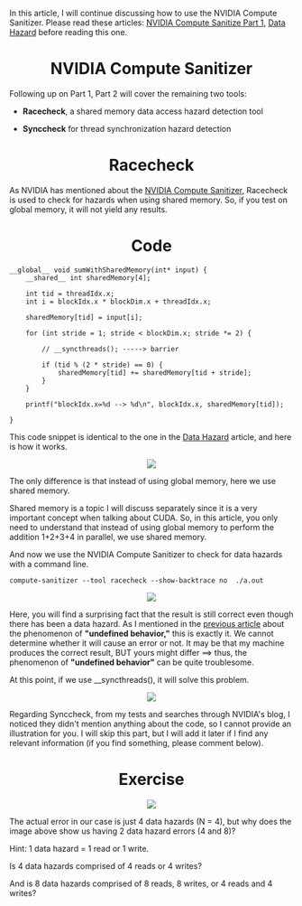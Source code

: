 

In this article, I will continue discussing how to use the NVIDIA Compute Sanitizer. Please read these articles: [NVIDIA Compute Sanitize Part 1](https://github.com/CisMine/Guide-NVIDIA-Tools/tree/main/Chapter03), [Data Hazard](https://github.com/CisMine/Parallel-Computing-Cuda-C/tree/main/Chapter12) before reading this one.

<p align="center">
 <h1 align="center">NVIDIA Compute Sanitizer </h1>
</p>

Following up on Part 1, Part 2 will cover the remaining two tools:

- **Racecheck**, a shared memory data access hazard detection tool

- **Synccheck** for thread synchronization hazard detection

<p align="center">
 <h1 align="center">Racecheck </h1>
</p>

As NVIDIA has mentioned about the [NVIDIA Compute Sanitizer](https://developer.nvidia.com/blog/debugging-cuda-more-efficiently-with-nvidia-compute-sanitizer/), Racecheck is used to check for hazards when using shared memory. So, if you test on global memory, it will not yield any results.

<p align="center">
 <h1 align="center">Code </h1>
</p>

```
__global__ void sumWithSharedMemory(int* input) {
    __shared__ int sharedMemory[4];

    int tid = threadIdx.x;
    int i = blockIdx.x * blockDim.x + threadIdx.x;

    sharedMemory[tid] = input[i];

    for (int stride = 1; stride < blockDim.x; stride *= 2) {

        // __syncthreads(); -----> barrier

        if (tid % (2 * stride) == 0) {
            sharedMemory[tid] += sharedMemory[tid + stride];
        }
    }

    printf("blockIdx.x=%d --> %d\n", blockIdx.x, sharedMemory[tid]);

}
```
This code snippet is identical to the one in the [Data Hazard](https://github.com/CisMine/Parallel-Computing-Cuda-C/tree/main/Chapter12) article, and here is how it works.

<p align="center">
  <img src="https://github.com/CisMine/Guide-NVIDIA-Tools/assets/122800932/baec13cf-42a8-4fa4-b139-86ca8e710094" />
</p>

The only difference is that instead of using global memory, here we use shared memory.

Shared memory is a topic I will discuss separately since it is a very important concept when talking about CUDA. So, in this article, you only need to understand that instead of using global memory to perform the addition 1+2+3+4 in parallel, we use shared memory.

And now we use the NVIDIA Compute Sanitizer to check for data hazards with a command line.

```
compute-sanitizer --tool racecheck --show-backtrace no  ./a.out 
```

<p align="center">
  <img src="https://github.com/CisMine/Guide-NVIDIA-Tools/assets/122800932/d004f4a3-1926-4ee0-abcc-95bba036f342" />
</p>


Here, you will find a surprising fact that the result is still correct even though there has been a data hazard. As I mentioned in the [previous article](https://github.com/CisMine/Parallel-Computing-Cuda-C/tree/main/Chapter12) about the phenomenon of **"undefined behavior,"** this is exactly it. We cannot determine whether it will cause an error or not. It may be that my machine produces the correct result, BUT yours might differ ==> thus, the phenomenon of **"undefined behavior"** can be quite troublesome.

At this point, if we use __syncthreads(), it will solve this problem.

<p align="center">
  <img src="https://github.com/CisMine/Guide-NVIDIA-Tools/assets/122800932/8ab78146-26d5-4040-b58e-1f70b19e923d" />
</p>


Regarding Synccheck, from my tests and searches through NVIDIA's blog, I noticed they didn't mention anything about the code, so I cannot provide an illustration for you. I will skip this part, but I will add it later if I find any relevant information (if you find something, please comment below).


<p align="center">
 <h1 align="center">Exercise </h1>
</p>


<p align="center">
  <img src="https://github.com/CisMine/Guide-NVIDIA-Tools/assets/122800932/38132a72-6522-420c-8cd5-4612fb5c78c2" />
</p>

The actual error in our case is just 4 data hazards (N = 4), but why does the image above show us having 2 data hazard errors (4 and 8)?

Hint: 1 data hazard = 1 read or 1 write.

Is 4 data hazards comprised of 4 reads or 4 writes?

And is 8 data hazards comprised of 8 reads, 8 writes, or 4 reads and 4 writes?
